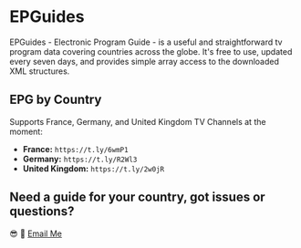 # EPGuides

EPGuides - Electronic Program Guide - is a useful and straightforward tv program data covering countries across the globe. It's free to use, updated every seven days, and provides simple array access to the downloaded XML structures.

## EPG by Country

Supports France, Germany, and United Kingdom TV Channels at the moment:

 - **France:** ```https://t.ly/6wmP1```
 - **Germany:** ```https://t.ly/R2Wl3```
 - **United Kingdom:** ```https://t.ly/2w0jR```

## Need a guide for your country, got issues or questions?

:sunglasses: :wave: [Email Me](mailto:oketunjifinbarrs@gmail.com)